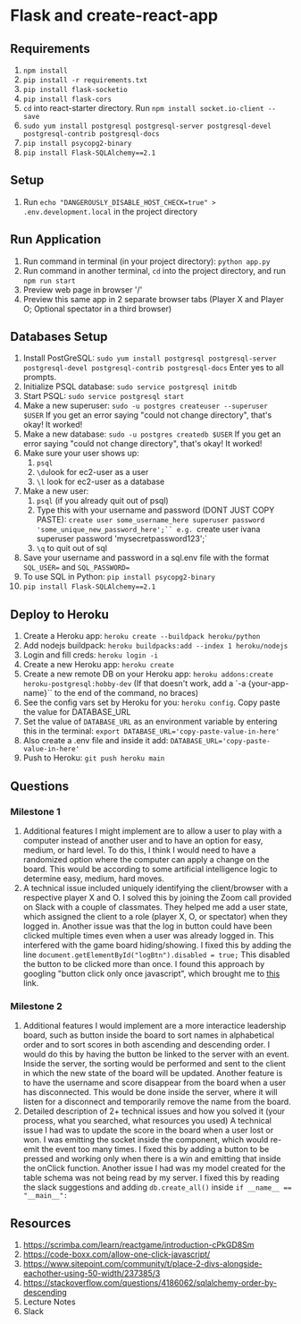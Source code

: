 # Flask and create-react-app

## Requirements

1. `npm install`
2. `pip install -r requirements.txt`
3. `pip install flask-socketio`
4. `pip install flask-cors`
5. `cd` into react-starter directory. Run `npm install socket.io-client --save`
6. `sudo yum install postgresql postgresql-server postgresql-devel postgresql-contrib postgresql-docs`
7. `pip install psycopg2-binary`
8. `pip install Flask-SQLAlchemy==2.1`

## Setup

1. Run `echo "DANGEROUSLY_DISABLE_HOST_CHECK=true" > .env.development.local` in the project directory

## Run Application

1. Run command in terminal (in your project directory): `python app.py`
2. Run command in another terminal, `cd` into the project directory, and run `npm run start`
3. Preview web page in browser '/'
4. Preview this same app in 2 separate browser tabs (Player X and Player O; Optional spectator in a third browser)

## Databases Setup

1. Install PostGreSQL: `sudo yum install postgresql postgresql-server postgresql-devel postgresql-contrib postgresql-docs` Enter yes to all prompts.
2. Initialize PSQL database: `sudo service postgresql initdb`
3. Start PSQL: `sudo service postgresql start`
4. Make a new superuser: `sudo -u postgres createuser --superuser $USER` If you get an error saying "could not change directory", that's okay! It worked!
5. Make a new database: `sudo -u postgres createdb $USER` If you get an error saying "could not change directory", that's okay! It worked!
6. Make sure your user shows up:
   1. `psql`
   2. `\du`look for ec2-user as a user
   3. `\l` look for ec2-user as a database
7. Make a new user:
   1. `psql` (if you already quit out of psql)
   2. Type this with your username and password (DONT JUST COPY PASTE): ` create user some_username_here superuser password 'some_unique_new_password_here';`` e.g.  `create user ivana superuser password 'mysecretpassword123';`
   3. `\q` to quit out of sql
8. Save your username and password in a sql.env file with the format `SQL_USER=` and `SQL_PASSWORD=`
9. To use SQL in Python: `pip install psycopg2-binary`
10. `pip install Flask-SQLAlchemy==2.1`

## Deploy to Heroku

1. Create a Heroku app: `heroku create --buildpack heroku/python`
2. Add nodejs buildpack: `heroku buildpacks:add --index 1 heroku/nodejs`
3. Login and fill creds: `heroku login -i`
4. Create a new Heroku app: `heroku create`
5. Create a new remote DB on your Heroku app: `heroku addons:create heroku-postgresql:hobby-dev`
   (If that doesn't work, add a `-a {your-app-name}`` to the end of the command, no braces)
6. See the config vars set by Heroku for you: `heroku config`. Copy paste the value for DATABASE_URL
7. Set the value of `DATABASE_URL` as an environment variable by entering this in the terminal: `export DATABASE_URL='copy-paste-value-in-here'`
8. Also create a .env file and inside it add: `DATABASE_URL='copy-paste-value-in-here'`
9. Push to Heroku: `git push heroku main`

## Questions

### Milestone 1

1. Additional features I might implement are to allow a user to play with a computer instead of another user and
   to have an option for easy, medium, or hard level. To do this, I think I would need to have a randomized option
   where the computer can apply a change on the board. This would be according to some artificial intelligence logic to
   determine easy, medium, hard moves.
2. A technical issue included uniquely identifying the client/browser with a respective player X and O.
   I solved this by joining the Zoom call provided on Slack with a couple of classmates. They helped me add
   a user state, which assigned the client to a role (player X, O, or spectator) when they logged in.
   Another issue was that the log in button could have been clicked multiple times even when a user was
   already logged in. This interfered with the game board hiding/showing. I fixed this by adding the line
   `document.getElementById("logBtn").disabled = true;` This disabled the button to be clicked more than once.
   I found this approach by googling "button click only once javascript", which brought me to [this](https://code-boxx.com/allow-one-click-javascript/)
   link.

### Milestone 2

1. Additional features I would implement are a more interactice leadership board, such as button inside the board to sort names in alphabetical
   order and to sort scores in both ascending and descending order. I would do this by having the button be linked to the server with an event. Inside the server,
   the sorting would be performed and sent to the client in which the new state of the board will be updated. Another feature is to have the username and score
   disappear from the board when a user has disconnected. This would be done inside the server, where it will listen for a disconnect and temporarily remove the
   name from the board.
2. Detailed description of 2+ technical issues and how you solved it (your process, what you searched, what resources you used)
   A technical issue I had was to update the score in the board when a user lost or won. I was emitting the socket inside the component, which would re-emit
   the event too many times. I fixed this by adding a button to be pressed and working only when there is a win and emitting that inside the onClick function.
   Another issue I had was my model created for the table schema was not being read by my server. I fixed this by reading the slack suggestions and adding
   `db.create_all()` inside `if __name__ == "__main__":`

## Resources

1. https://scrimba.com/learn/reactgame/introduction-cPkGD8Sm
2. https://code-boxx.com/allow-one-click-javascript/
3. https://www.sitepoint.com/community/t/place-2-divs-alongside-eachother-using-50-width/237385/3
4. https://stackoverflow.com/questions/4186062/sqlalchemy-order-by-descending
5. Lecture Notes
6. Slack
